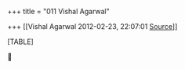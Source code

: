 +++
title = "011 Vishal Agarwal"

+++
[[Vishal Agarwal	2012-02-23, 22:07:01 [Source](https://groups.google.com/g/bvparishat/c/oko4Z57ts9Q)]]



[TABLE]



